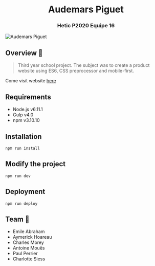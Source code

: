 <h1 align="center">Audemars Piguet</h1>
<h3 align="center">Hetic P2020 Equipe 16</h3>

![Audemars Piguet](http://url/to/img.png)

## Overview 🔎

> Third year school project.
> The subject was to create a product website using ES6, CSS preprocessor and mobile-first.

Come visit website [here](https://antoinemoues.github.io/hetic-p2020-16/)

## Requirements

- Node.js v6.11.1
- Gulp v4.0
- npm v3.10.10

## Installation

```
npm run install
```

## Modify the project

```
npm run dev
```

## Deployment

```
npm run deploy
```

## Team 👥

- Emile Abraham
- Aymerick Hoareau
- Charles Morey
- Antoine Mouës
- Paul Perrier
- Charlotte Siess
